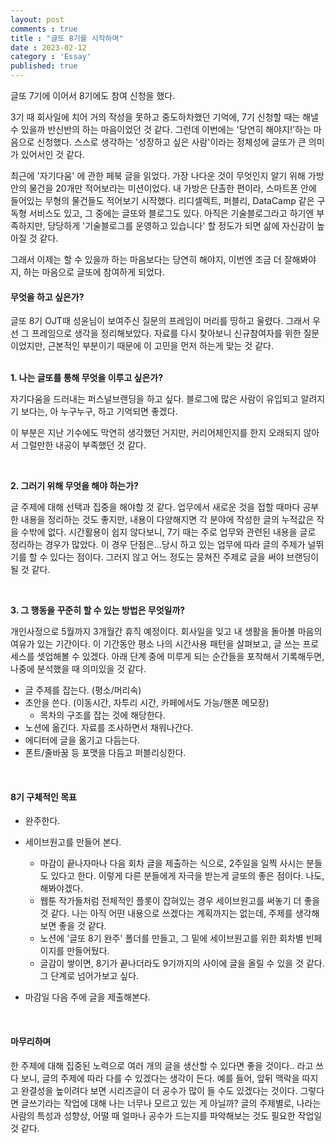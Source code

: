 ```yaml
---
layout: post
comments : true
title : "글또 8기를 시작하며"
date : 2023-02-12
category : 'Essay'
published: true
---
```



글또 7기에 이어서 8기에도 참여 신청을 했다.

3기 때 회사일에 치어 거의 작성을 못하고 중도하차했던 기억에, 7기 신청할 때는 해낼 수 있을까 반신반의 하는 마음이었던 것 같다. 그런데 이번에는 '당연히 해야지!'하는 마음으로 신청했다. 스스로 생각하는 '성장하고 싶은 사람'이라는 정체성에 글또가 큰 의미가 있어서인 것 같다.  

최근에 '자기다움' 에 관한 페북 글을 읽었다. 가장 나다운 것이 무엇인지 알기 위해 가방 안의 물건을 20개만 적어보라는 미션이었다. 내 가방은 단촐한 편이라, 스마트폰 안에 들어있는 무형의 물건들도 적어보기 시작했다. 리디셀렉트, 퍼블리, DataCamp 같은 구독형 서비스도 있고, 그 중에는 글또와 블로그도 있다. 아직은 기술블로그라고 하기엔 부족하지만, 당당하게 '기술블로그를 운영하고 있습니다' 할 정도가 되면 삶에 자신감이 높아질 것 같다.

그래서 이제는 할 수 있을까 하는 마음보다는 당연히 해야지, 이번엔 조금 더 잘해봐야지, 하는 마음으로 글또에 참여하게 되었다. 
<br/>


#### 무엇을 하고 싶은가?

글또 8기 OJT때 성윤님이 보여주신 질문의 프레임이 머리를 띵하고 울렸다. 그래서 우선 그 프레임으로 생각을 정리해보았다. 자료를 다시 찾아보니 신규참여자를 위한 질문이었지만, 근본적인 부분이기 때문에 이 고민을 먼저 하는게 맞는 것 같다.  
<br/>


**1. 나는 글또를 통해 무엇을 이루고 싶은가?**

자기다움을 드러내는 퍼스널브랜딩을 하고 싶다. 블로그에 많은 사람이 유입되고 알려지기 보다는, 아 누구누구, 하고 기억되면 좋겠다.

이 부분은 지난 기수에도 막연히 생각했던 거지만, 커리어체인지를 한지 오래되지 않아서 그럴만한 내공이 부족했던 것 같다. 

<br/>

**2. 그러기 위해 무엇을 해야 하는가?**

글 주제에 대해 선택과 집중을 해야할 것 같다. 업무에서 새로운 것을 접할 때마다 공부한 내용을 정리하는 것도 좋지만, 내용이 다양해지면 각 분야에 작성한 글의 누적값은 작을 수밖에 없다. 
시간활용이 쉽지 않다보니, 7기 때는 주로 업무와 관련된 내용을 글로 정리하는 경우가 많았다. 이 경우 단점은...당시 하고 있는 업무에 따라 글의 주제가 널뛰기를 할 수 있다는 점이다. 그러지 않고 어느 정도는 뭉쳐진 주제로 글을 써야 브랜딩이 될 것 같다. 

<br/>

**3. 그 행동을 꾸준히 할 수 있는 방법은 무엇일까?**

개인사정으로 5월까지 3개월간 휴직 예정이다. 회사일을 잊고 내 생활을 돌아볼 마음의 여유가 있는 기간이다. 이 기간동안 평소 나의 시간사용 패턴을 살펴보고, 글 쓰는 프로세스를 셋업해볼 수 있겠다. 아래 단계 중에 미루게 되는 순간들을 포착해서 기록해두면, 나중에 분석했을 때 의미있을 것 같다. 

- 글 주제를 잡는다. (평소/머리속)
- 초안을 쓴다. (이동시간, 자투리 시간, 카페에서도 가능/핸폰 메모장)
    - 목차의 구조를 잡는 것에 해당한다.
- 노션에 옮긴다. 자료를 조사하면서 채워나간다.
- 에디터에 글을 옮기고 다듬는다.
- 폰트/줄바꿈 등 포맷을 다듬고 퍼블리싱한다. 

<br/>

#### 8기 구체적인 목표

- 완주한다. 
- 세이브원고를 만들어 본다.
    - 마감이 끝나자마나 다음 회차 글을 제출하는 식으로, 2주일을 일찍 사시는 분들도 있다고 한다. 이렇게 다른 분들에게 자극을 받는게 글또의 좋은 점이다. 나도, 해봐야겠다. 
    - 웹툰 작가들처럼 전체적인 플롯이 잡혀있는 경우 세이브원고를 써놓기 더 좋을 것 같다. 나는 아직 어떤 내용으로 쓰겠다는 계획까지는 없는데, 주제를 생각해보면 좋을 것 같다. 
    - 노션에 '글또 8기 완주' 폴더를 만들고, 그 밑에 세이브원고를 위한 회차별 빈페이지를 만들어뒀다. 
    - 글감이 쌓이면, 8기가 끝나더라도 9기까지의 사이에 글을 올릴 수 있을 것 같다. 그 단계로 넘어가보고 싶다. 

- 마감일 다음 주에 글을 제출해본다.
    


<br/>

#### 마무리하며
한 주제에 대해 집중된 노력으로 여러 개의 글을 생산할 수 있다면 좋을 것이다.. 라고 쓰다 보니, 글의 주제에 따라 다를 수 있겠다는 생각이 든다. 예를 들어, 앞뒤 맥락을 따지고 완결성을 높이려다 보면 시리즈글이 더 공수가 많이 들 수도 있겠다는 것이다. 그렇다면 글쓰기라는 작업에 대해 나는 너무나 모르고 있는 게 아닐까? 글의 주제별로, 나라는 사람의 특성과 성향상, 어떨 때 얼마나 공수가 드는지를 파악해보는 것도 필요한 작업일 것 같다.
